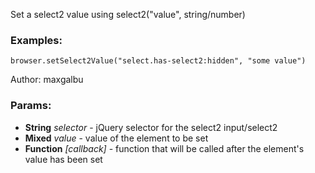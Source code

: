 

<!-- Start es6/commands/setSelect2Value.js -->

Set a select2 value using select2("value", string/number)
### Examples:

    browser.setSelect2Value("select.has-select2:hidden", "some value")

Author: maxgalbu

### Params:

* **String** *selector* - jQuery selector for the select2 input/select2
* **Mixed** *value* - value of the element to be set
* **Function** *[callback]* - function that will be called after the element's value has been set

<!-- End es6/commands/setSelect2Value.js -->

